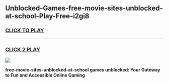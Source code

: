 
## Unblocked-Games-free-movie-sites-unblocked-at-school-Play-Free-i2gi8
<h3>
<a href="https://premium76.site?title=free-movie-sites-unblocked-at-school&ref=23A">CLICK TO PLAY</a></h3>
<hr>

<h3>
<a href="https://premium76.site?title=free-movie-sites-unblocked-at-school&ref=23A">CLICK 2 PLAY</a>
  
</h3>

<a href="https://premium76.site?title=free-movie-sites-unblocked-at-school&ref=23A"><img src="https://clearcache.store/games.png"></a>


**free-movie-sites-unblocked-at-school games unblocked: Your Gateway to Fun and Accessible Online Gaming**
